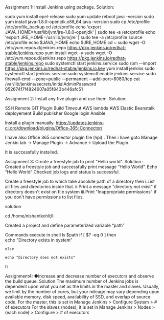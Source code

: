 
Assignment 1:
Install Jenkins using package.
Solution:

sudo yum install epel-release
 sudo yum update
 reboot
 java -version
 sudo yum install java-1.8.0-openjdk.x86_64
 java -version
 sudo cp /etc/profile /etc/profile_backup
 cd /etc/profile
 echo 'export JAVA_HOME=/usr/lib/jvm/jre-1.8.0-openjdk' | sudo tee -a /etc/profile
 echo 'export JRE_HOME=/usr/lib/jvm/jre' | sudo tee -a /etc/profile
  source /etc/profile
  echo $JAVA_HOME
  echo $JRE_HOME
  cd ~
   sudo wget -O /etc/yum.repos.d/jenkins.repo https://pkg.jenkins.io/redhat-stable/jenkins.repo
  yum install wget -y
   sudo wget -O /etc/yum.repos.d/jenkins.repo https://pkg.jenkins.io/redhat-stable/jenkins.repo
   sudo systemctl start jenkins.service
   sudo rpm --import https://pkg.jenkins.io/redhat-stable/jenkins.io.key
   yum install jenkins
   sudo systemctl start jenkins.service
   sudo systemctl enable jenkins.service
   sudo firewall-cmd --zone=public --permanent --add-port=8080/tcp
   cat /var/lib/jenkins/secrets/initialAdminPassword
   952674f7f4824607a05f843b446afc51
   
   Assignment 2:
Install any five plugin and use them.
Solution:

SSH Remote
GIT Plugin
Build Timeout
AWS lambda
AWS Elastic Beanstalk deployement
Build publisher
Google login
Ansible


Install a plugin manually.
https://updates.jenkins-ci.org/download/plugins/Office-365-Connector/

I have also Office 365 connector plugin file (hpi) .
Then i have goto Manage Jenkin tab -> Manage Plugin -> Advance-> Upload the Plugin.

It is successfully installed.

Assignment 3:
Create a freestyle job to print "Hello world".
Solution : Created a freestyle job and successfully print message “Hello World”. 
Echo “Hello World”
Checked job logs and status is successful.

Create a freestyle job to which take absolute path of a directory then
i.List all files and directories inside that.
ii.Print a message "directory not exist" if directory doesn't exist on file system
iii.Print "Inappropriate permissions" if you don't have permissions to list files.


solution

cd /home/nishantkohli;ll

Created a project and define parameterized variable “path”

Commands execute in shell 
 ls $path
if [ $? -eq 0 ] 
	then	
           	echo "Directory exists in system"
  	
	else

	echo "Directory does not exists"
fi

Assignment4:
●Increase and decrease number of executors and observe the build queue.
Solution
The maximum number of Jenkins jobs is dependent upon what you set as the limits in the master and slaves. Usually, we limit by the number of cores, but your mileage may vary depending upon available memory, disk speed, availability of SSD, and overlap of source code.
For the master, this is set in Manage Jenkins > Configure System > # of executors
For the slaves (nodes), it is set in Manage Jenkins > Nodes > (each node) > Configure > # of executors
